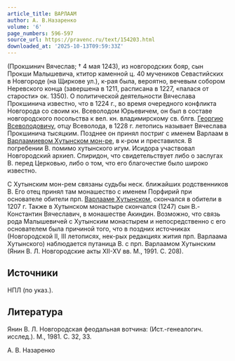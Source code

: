 ```yaml
---
article_title: ВАРЛААМ
author: А. В.Назаренко
volume: '6'
page_numbers: 596-597
source_url: https://pravenc.ru/text/154203.html
downloaded_at: '2025-10-13T09:59:33Z'
---
```


(Прокшинич Вячеслав; † 4 мая 1243), из новгородских бояр, сын Прокши Малышевича, ктитор каменной ц. 40 мучеников Севастийских в Новгороде (на Щиркове ул.), к-рая была, вероятно, вечевым собором Неревского конца (завершена в 1211, расписана в 1227, «палася от старости» ок. 1350). О политической деятельности Вячеслава Прокшинича известно, что в 1224 г., во время очередного конфликта Новгорода со своим кн. Всеволодом Юрьевичем, он был в составе новгородского посольства к вел. кн. владимирскому св. блгв. [Георгию Всеволодовичу](<https://pravenc.ru/text/Георгию Всеволодовичу.html>), отцу Всеволода, в 1228 г. летопись называет Вячеслава Прокшинича тысяцким. Позднее он принял постриг с именем Варлаам в [Варлаамиевом Хутынском мон-ре](<https://pravenc.ru/text/ВАРЛААМИЕВ ХУТЫНСКИЙ В ЧЕСТЬ ПРЕОБРАЖЕНИЯ ГОСПОДНЯ ЖЕНСКИЙ МОНАСТЫРЬ.html>), в к-ром и преставился. В погребении В. помимо хутынского игум. Исидора участвовал Новгородский архиеп. Спиридон, что свидетельствует либо о заслугах В. перед Церковью, либо о том, что его благочестие было широко известно.

С Хутынским мон-рем связаны судьбы неск. ближайших родственников В. Его отец принял там монашество с именем Порфирий при основателе обители прп. [Варлааме Хутынском](<https://pravenc.ru/text/ВАРЛААМ ХУТЫНСКИЙ.html>), скончался в обители в 1207 г. Также в Хутынском монастыре скончался (1247) сын В.- Константин Вячеславич, в монашестве Акиндин. Возможно, что связь рода Малышевичей с Хутынским монастырем и непосредственно с его основателем была причиной того, что в поздних источниках (Новгородской II, III летописях, нек-рых редакциях жития прп. Варлаама Хутынского) наблюдается путаница В. с прп. Варлаамом Хутынским (Янин В. Л. Новгородские акты XII-XV вв. М., 1991. С. 208).

## Источники

НПЛ (по указ.).

## Литература

Янин В. Л. Новгородская феодальная вотчина: (Ист.-генеалогич. исслед.). М., 1981. С. 32, 33.

А. В.  Назаренко
